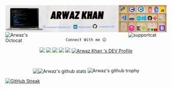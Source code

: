 <img align="center" alt="Arwaz's banner"  src="https://github.com/arwazkhan189/arwazkhan189/blob/new/ARWAZ%20KHAN.gif" />
<img align="left" alt="Arwaz's Octocat"  width='120px' src="https://github.com/arwazkhan189/my-images/blob/main/octocat/unnamed.png" />
<img align="right" alt="supportcat"  width='120px' src="https://github.com/arwazkhan189/my-images/blob/main/octocat/supportcat.png" />

<p align="center">
<code>Connect With me 😊</code><br><br>
<a href="https://www.linkedin.com/in/arwaz-khan-bb52a1134/"><img src="https://img.shields.io/badge/-Arwaz%20Khan-0077B5?style=flat&logo=Linkedin&logoColor=white"/></a>
<a href="https://instagram.com/iamarwaz"><img src="https://img.shields.io/badge/-@arwazkhan189-E4405F?style=flat&logo=Instagram&logoColor=white"/></a>
<a href="https://www.facebook.com/arwazkhan189"><img src="https://img.shields.io/badge/-Arwaz%20Khan-1877F2?style=flat&logo=Facebook&logoColor=white"/></a>
<a href="mailto:arwazkhan189@gmail.com"><img src="https://img.shields.io/badge/-arwazkhan189@gmail.com-D14836?style=flat&logo=Gmail&logoColor=white"/></a>
<a href="https://twitter.com/arwazkhan189"><img src="https://img.shields.io/badge/-@arwazkhan189-informational?style=flat&logo=Twitter&logoColor=white"/></a>
<a href="https://dev.to/arwazkhan189" ><img src="https://d2fltix0v2e0sb.cloudfront.net/dev-badge.svg"  alt="Arwaz Khan 's DEV Profile"  width="20px"></a>
</p><br>

<p align="center">
  <img align="center" src="https://github-readme-stats.vercel.app/api/top-langs/?username=arwazkhan189&theme=jolly&line_height=10&hide_langs_below=1&layout=compact" /><img align="center" src="https://github-readme-stats.vercel.app/api?username=arwazkhan189&show_icons=true&theme=jolly&line_height=20" alt="Arwaz's github stats"/>
  <img width=800 src="https://github-profile-trophy.vercel.app/?username=arwazkhan189&column=7&theme=dracula&no-frame=true" alt="Arwaz's github trophy"/> <br>
  
  [![GitHub Streak](https://github-readme-streak-stats.herokuapp.com?user=arwazkhan189&theme=dracula&hide_border=true&currStreakNum=FFFFFF&stroke=7952B3&ring=DB1212DE&fire=D13920&border=7952B3&sideNums=FFFFFF&currStreakLabel=B39C4D&sideLabels=B39C4D&dates=FFFFFF)](https://git.io/streak-stats)

</p>
